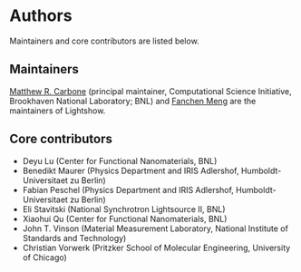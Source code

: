# Authors
Maintainers and core contributors are listed below.

## Maintainers


<!--maintainers-start-->
[Matthew R. Carbone](https://matthewcarbone.dev/) (principal maintainer, Computational Science Initiative, Brookhaven National Laboratory; BNL) and [Fanchen Meng](https://www.linkedin.com/in/fanchen-meng-4956b1290/) are the maintainers of Lightshow.
<!--maintainers-end-->

## Core contributors

<!--contributors-start-->
- Deyu Lu (Center for Functional Nanomaterials, BNL)
- Benedikt Maurer (Physics Department and IRIS Adlershof, Humboldt-Universitaet zu Berlin)
- Fabian Peschel (Physics Department and IRIS Adlershof, Humboldt-Universitaet zu Berlin)
- Eli Stavitski (National Synchrotron Lightsource II, BNL)
- Xiaohui Qu (Center for Functional Nanomaterials, BNL)
- John T. Vinson (Material Measurement Laboratory, National Institute of Standards and Technology)
- Christian Vorwerk (Pritzker School of Molecular Engineering, University of Chicago)
<!--contributors-end-->
